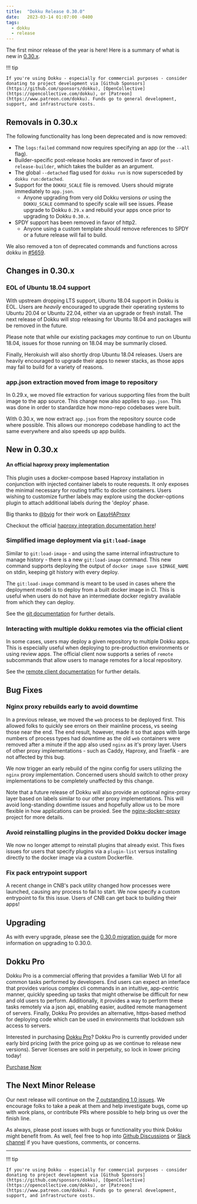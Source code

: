 ```yaml
---
title:  "Dokku Release 0.30.0"
date:   2023-03-14 01:07:00 -0400
tags:
  - dokku
  - release
---
```


The first minor release of the year is here! Here is a summary of what is new in [0.30.x](https://github.com/dokku/dokku/releases/tag/v0.30.0).

!!! tip

    If you're using Dokku - especially for commercial purposes - consider donating to project development via [Github Sponsors](https://github.com/sponsors/dokku), [OpenCollective](https://opencollective.com/dokku), or [Patreon](https://www.patreon.com/dokku). Funds go to general development, support, and infrastructure costs.

## Removals in 0.30.x

The following functionality has long been deprecated and is now removed:

- The `logs:failed` command now requires specifying an app (or the `--all` flag).
- Builder-specific post-release hooks are removed in favor of `post-release-builder`, which takes the builder as an argument.
- The global `--detached` flag used for `dokku run` is now supersceded by `dokku run:detached`.
- Support for the `DOKKU_SCALE` file is removed. Users should migrate immediately to `app.json`.
    - Anyone upgrading from very old Dokku versions _or_ using the `DOKKU_SCALE` command to specify scale will see issues. Please upgrade to Dokku `0.29.x` and rebuild your apps once prior to upgrading to Dokku `0.30.x`.
- SPDY support has been removed in favor of http2.
    - Anyone using a custom template should remove references to SPDY or a future release will fail to build.

We also removed a ton of deprecated commands and functions across dokku in [#5659](https://github.com/dokku/dokku/pull/5659).

## Changes in 0.30.x

### EOL of Ubuntu 18.04 support

With upstream dropping LTS support, Ubuntu 18.04 support in Dokku is EOL. Users are _heavily_ encouraged to upgrade their operating systems to Ubuntu 20.04 or Ubuntu 22.04, either via an upgrade or fresh install. The next release of Dokku will stop releasing for Ubuntu 18.04 and packages will be removed in the future.

Please note that while our existing packages _may_ continue to run on Ubuntu 18.04, issues for those running on 18.04 may be summarily closed.

Finally, Herokuish will also shortly drop Ubuntu 18.04 releases. Users are heavily encouraged to upgrade their apps to newer stacks, as those apps may fail to build for a variety of reasons.

### app.json extraction moved from image to repository

In 0.29.x, we moved file extraction for various supporting files from the built image to the app source. This change now also applies to `app.json`. This was done in order to standardize how mono-repo codebases were built.

With 0.30.x, we now extract `app.json` from the repository source code where possible. This allows our monorepo codebase handling to act the same everywhere and also speeds up app builds.

## New in 0.30.x

#### An official haproxy proxy implementation

This plugin uses a docker-compose based Haproxy installation in conjunction with injected container labels to route requests. It only exposes the minimal necessary for routing traffic to docker containers. Users wishing to customize further labels may explore using the docker-options plugin to attach additional labels during the 'deploy' phase.

Big thanks to [@byjg](https://github.com/byjg) for their work on [EasyHAProxy](https://github.com/byjg/docker-easy-haproxy/)

Checkout the official [haproxy integration documentation here](https://dokku.com/docs/networking/proxies/haproxy/)!

### Simplified image deployment via `git:load-image`

Similar to `git:load-image` - and using the same internal infrastructure to manage history - there is a new `git:load-image` command. This new command supports deploying the output of `docker image save $IMAGE_NAME` on stdin, keeping git history with every deploy.

The `git:load-image` command is meant to be used in cases where the deployment model is to deploy from a built docker image in CI. This is useful when users do not have an intermediate docker registry available from which they can deploy.

See the [git documentation](https://dokku.com/docs/deployment/methods/git/#initializing-an-app-repository-from-a-remote-image-without-a-registry) for further details.

### Interacting with multiple dokku remotes via the official client

In some cases, users may deploy a given repository to multiple Dokku apps. This is especially useful when deploying to pre-production environments or using review apps. The official client now supports a series of `remote` subcommands that allow users to manage remotes for a local repository.

See the [remote client documentation](https://dokku.com/docs/deployment/remote-commands/#specifying-a-remote) for further details.

## Bug Fixes

### Nginx proxy rebuilds early to avoid downtime

In a previous release, we moved the `web` process to be deployed first. This allowed folks to quickly see errors on their mainline process, vs seeing those near the end. The end result, however, made it so that apps with large numbers of process types had downtime as the old `web` containers were removed after a minute if the app also used `nginx` as it's proxy layer. Users of other proxy implementations - such as Caddy, Haproxy, and Traefik - are not affected by this bug.

We now trigger an early rebuild of the nginx config for users utilizing the `nginx` proxy implementation. Concerned users should switch to other proxy implementations to be completely unaffected by this change.

Note that a future release of Dokku will also provide an optional nginx-proxy layer based on labels similar to our other proxy implementations. This will avoid long-standing downtime issues and hopefully allow us to be more flexible in how applications can be proxied. See the [nginx-docker-proxy](https://github.com/dokku/nginx-docker-proxy) project for more details.

### Avoid reinstalling plugins in the provided Dokku docker image

We now no longer attempt to reinstall plugins that already exist. This fixes issues for users that specify plugins via a `plugin-list` versus installing directly to the docker image via a custom Dockerfile.

### Fix pack entrypoint support

A recent change in CNB's pack utility changed how processes were launched, causing any process to fail to start. We now specify a custom entrypoint to fix this issue. Users of CNB can get back to building their apps!

## Upgrading

As with every upgrade, please see the [0.30.0 migration guide](https://dokku.com/docs/appendices/0.30.0-migration-guide/) for more information on upgrading to 0.30.0.

## Dokku Pro

Dokku Pro is a commercial offering that provides a familiar Web UI for all common tasks performed by developers. End users can expect an interface that provides various complex cli commands in an intuitive, app-centric manner, quickly speeding up tasks that might otherwise be difficult for new and old users to perform. Additionally, it provides a way to perform these tasks remotely via a json api, enabling easier, audited remote management of servers. Finally, Dokku Pro provides an alternative, https-based method for deploying code which can be used in environments that lockdown ssh access to servers.

Interested in purchasing [Dokku Pro](https://pro.dokku.com/)? Dokku Pro is currently provided under early bird pricing (with the price going up as we continue to release new versions). Server licenses are sold in perpetuity, so lock in lower pricing today!

<a data-dpd-type="button" data-text="PURCHASE NOW" data-variant="price-right" data-button-size="dpd-large" data-bg-color="469d3d" data-bg-color-hover="5cc052" data-text-color="ffffff" data-pr-bg-color="ffffff" data-pr-color="000000" data-lightbox="1" href="https://dokku.dpdcart.com/cart/add?product_id=217344&amp;method_id=236878">Purchase Now</a><script src="https://dokku.dpdcart.com/dpd.js"></script>

## The Next Minor Release

Our next release will continue on the [7 outstanding 1.0 issues](https://github.com/dokku/dokku/milestone/16). We encourage folks to take a peak at them and help investigate bugs, come up with work plans, or contribute PRs where possible to help bring us over the finish line.

As always, please post issues with bugs or functionality you think Dokku might benefit from. As well, feel free to hop into [Github Discussions](https://github.com/dokku/dokku/discussions) or [Slack channel](https://slack.dokku.com/) if you have questions, comments, or concerns.

---

!!! tip

    If you're using Dokku - especially for commercial purposes - consider donating to project development via [Github Sponsors](https://github.com/sponsors/dokku), [OpenCollective](https://opencollective.com/dokku), or [Patreon](https://www.patreon.com/dokku). Funds go to general development, support, and infrastructure costs.

